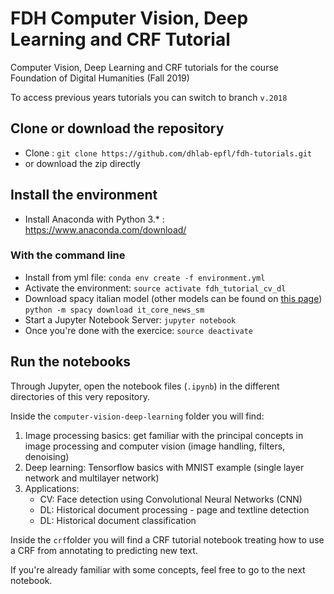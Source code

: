 # FDH Computer Vision, Deep Learning and CRF Tutorial
Computer Vision, Deep Learning and CRF tutorials for the course Foundation of Digital Humanities (Fall 2019)

To access previous years tutorials you can switch to branch ``v.2018``

## Clone or download the repository 
* Clone : `git clone https://github.com/dhlab-epfl/fdh-tutorials.git`
* or download the zip directly

## Install the environment
* Install Anaconda with Python 3.* : https://www.anaconda.com/download/

### With the command line

* Install from yml file: `conda env create -f environment.yml`
* Activate the environment: `source activate fdh_tutorial_cv_dl`
* Download spacy italian model (other models can be found on [this page](https://spacy.io/usage)) `python -m spacy download it_core_news_sm`
* Start a Jupyter Notebook Server: `jupyter notebook`
* Once you're done with the exercice: `source deactivate`

## Run the notebooks
Through Jupyter, open the notebook files (`.ipynb`) in the different directories of this very repository.

Inside the `computer-vision-deep-learning` folder you will find:
1. Image processing basics: get familiar with the principal concepts in image processing and computer vision (image handling, filters, denoising)
2. Deep learning: Tensorflow basics with MNIST example (single layer network and multilayer network)
3. Applications: 
    * CV: Face detection using Convolutional Neural Networks (CNN)
    * DL: Historical document processing - page and textline detection
    * DL: Historical document classification
    
Inside the `crf`folder you will find a CRF tutorial notebook treating how to use a CRF from annotating to predicting new text.

If you're already familiar with some concepts, feel free to go to the next notebook.


